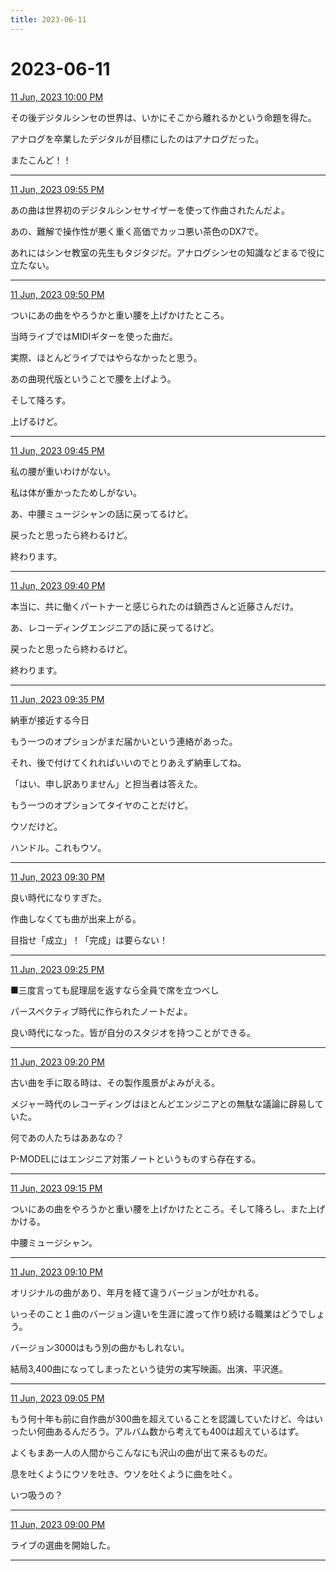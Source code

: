 ```yaml
---
title: 2023-06-11
---
```

# 2023-06-11

[11 Jun, 2023 10:00 PM](https://twitter.com/hirasawa/status/1667879354830065664#m)

その後デジタルシンセの世界は、いかにそこから離れるかという命題を得た。  
  
アナログを卒業したデジタルが目標にしたのはアナログだった。  
  
またこんど！！

---

[11 Jun, 2023 09:55 PM](https://twitter.com/hirasawa/status/1667878095204892672#m)

あの曲は世界初のデジタルシンセサイザーを使って作曲されたんだよ。  
  
あの、難解で操作性が悪く重く高価でカッコ悪い茶色のDX7で。  
  
あれにはシンセ教室の先生もタジタジだ。アナログシンセの知識などまるで役に立たない。

---

[11 Jun, 2023 09:50 PM](https://twitter.com/hirasawa/status/1667876836934557696#m)

ついにあの曲をやろうかと重い腰を上げかけたところ。  
  
当時ライブではMIDIギターを使った曲だ。  
  
実際、ほとんどライブではやらなかったと思う。  
  
あの曲現代版ということで腰を上げよう。  
  
そして降ろす。  
  
上げるけど。

---

[11 Jun, 2023 09:45 PM](https://twitter.com/hirasawa/status/1667875578509131778#m)

私の腰が重いわけがない。  
  
私は体が重かったためしがない。  
  
あ、中腰ミュージシャンの話に戻ってるけど。  
  
戻ったと思ったら終わるけど。  
  
終わります。

---

[11 Jun, 2023 09:40 PM](https://twitter.com/hirasawa/status/1667874320347955203#m)

本当に、共に働くパートナーと感じられたのは鎮西さんと近藤さんだけ。  
  
あ、レコーディングエンジニアの話に戻ってるけど。  
  
戻ったと思ったら終わるけど。  
  
終わります。

---

[11 Jun, 2023 09:35 PM](https://twitter.com/hirasawa/status/1667873062149136384#m)

納車が接近する今日  
  
もう一つのオプションがまだ届かいという連絡があった。  
  
それ、後で付けてくれればいいのでとりあえず納車してね。  
  
「はい、申し訳ありません」と担当者は答えた。  
  
もう一つのオプションてタイヤのことだけど。  
  
ウソだけど。  
  
ハンドル。これもウソ。

---

[11 Jun, 2023 09:30 PM](https://twitter.com/hirasawa/status/1667871804327600128#m)

良い時代になりすぎた。  
  
作曲しなくても曲が出来上がる。  
  
目指せ「成立」！「完成」は要らない！

---

[11 Jun, 2023 09:25 PM](https://twitter.com/hirasawa/status/1667870545587699712#m)

■三度言っても屁理屈を返すなら全員で席を立つべし  
  
パースペクティブ時代に作られたノートだよ。  
  
良い時代になった。皆が自分のスタジオを持つことができる。

---

[11 Jun, 2023 09:20 PM](https://twitter.com/hirasawa/status/1667869287464460290#m)

古い曲を手に取る時は、その製作風景がよみがえる。  
  
メジャー時代のレコーディングはほとんどエンジニアとの無駄な議論に辟易していた。  
  
何であの人たちはああなの？  
  
P-MODELにはエンジニア対策ノートというものすら存在する。

---

[11 Jun, 2023 09:15 PM](https://twitter.com/hirasawa/status/1667868028921593856#m)

ついにあの曲をやろうかと重い腰を上げかけたところ。そして降ろし、また上げかける。  
  
中腰ミュージシャン。

---

[11 Jun, 2023 09:10 PM](https://twitter.com/hirasawa/status/1667866771028840451#m)

オリジナルの曲があり、年月を経て違うバージョンが吐かれる。  
  
いっそのこと１曲のバージョン違いを生涯に渡って作り続ける職業はどうでしょう。  
  
バージョン3000はもう別の曲かもしれない。  
  
結局3,400曲になってしまったという徒労の実写映画。出演、平沢進。

---

[11 Jun, 2023 09:05 PM](https://twitter.com/hirasawa/status/1667865513093988354#m)

もう何十年も前に自作曲が300曲を超えていることを認識していたけど、今はいったい何曲あるんだろう。アルバム数から考えても400は超えているはず。  
  
よくもまあ一人の人間からこんなにも沢山の曲が出て来るものだ。  
  
息を吐くようにウソを吐き、ウソを吐くように曲を吐く。  
  
いつ吸うの？

---

[11 Jun, 2023 09:00 PM](https://twitter.com/hirasawa/status/1667864256543354880#m)

ライブの選曲を開始した。

---

